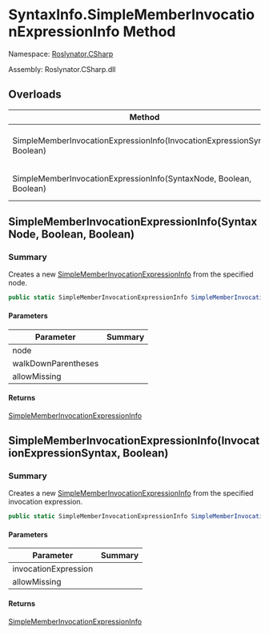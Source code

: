 # SyntaxInfo\.SimpleMemberInvocationExpressionInfo Method

Namespace: [Roslynator.CSharp](../../README.md)

Assembly: Roslynator\.CSharp\.dll

## Overloads

| Method | Summary |
| ------ | ------- |
| SimpleMemberInvocationExpressionInfo\(InvocationExpressionSyntax, Boolean\) | Creates a new [SimpleMemberInvocationExpressionInfo](../../Syntax/SimpleMemberInvocationExpressionInfo/README.md) from the specified invocation expression\. |
| SimpleMemberInvocationExpressionInfo\(SyntaxNode, Boolean, Boolean\) | Creates a new [SimpleMemberInvocationExpressionInfo](../../Syntax/SimpleMemberInvocationExpressionInfo/README.md) from the specified node\. |

## SimpleMemberInvocationExpressionInfo\(SyntaxNode, Boolean, Boolean\)

### Summary

Creates a new [SimpleMemberInvocationExpressionInfo](../../Syntax/SimpleMemberInvocationExpressionInfo/README.md) from the specified node\.

```csharp
public static SimpleMemberInvocationExpressionInfo SimpleMemberInvocationExpressionInfo(SyntaxNode node, bool walkDownParentheses = true, bool allowMissing = false)
```

#### Parameters

| Parameter | Summary |
| --------- | ------- |
| node | |
| walkDownParentheses | |
| allowMissing | |

#### Returns

[SimpleMemberInvocationExpressionInfo](../../Syntax/SimpleMemberInvocationExpressionInfo/README.md)


## SimpleMemberInvocationExpressionInfo\(InvocationExpressionSyntax, Boolean\)

### Summary

Creates a new [SimpleMemberInvocationExpressionInfo](../../Syntax/SimpleMemberInvocationExpressionInfo/README.md) from the specified invocation expression\.

```csharp
public static SimpleMemberInvocationExpressionInfo SimpleMemberInvocationExpressionInfo(InvocationExpressionSyntax invocationExpression, bool allowMissing = false)
```

#### Parameters

| Parameter | Summary |
| --------- | ------- |
| invocationExpression | |
| allowMissing | |

#### Returns

[SimpleMemberInvocationExpressionInfo](../../Syntax/SimpleMemberInvocationExpressionInfo/README.md)


